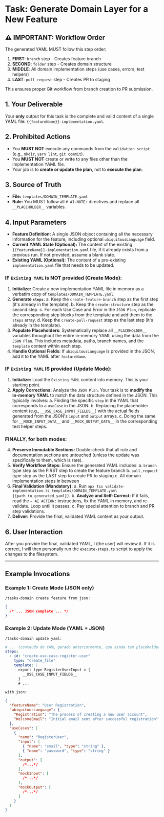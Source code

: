 # Task: Generate Domain Layer for a New Feature

## ⚠️ IMPORTANT: Workflow Order

The generated YAML MUST follow this step order:
1. **FIRST**: `branch` step - Creates feature branch
2. **SECOND**: `folder` step - Creates domain structure
3. **MIDDLE**: All domain implementation steps (use cases, errors, test helpers)
4. **LAST**: `pull_request` step - Creates PR to staging

This ensures proper Git workflow from branch creation to PR submission.

## 1. Your Deliverable

Your **only** output for this task is the complete and valid content of a single YAML file: `{{featureName}}-implementation.yaml`.

## 2. Prohibited Actions

- You **MUST NOT** execute any commands from the `validation_script` (e.g., `mkdir`, `yarn lint`, `git commit`).
- You **MUST NOT** create or write to any files other than the implementation YAML file.
- Your job is to **create or update the plan**, not to **execute the plan**.

## 3. Source of Truth

- **File:** `templates/DOMAIN_TEMPLATE.yaml`
- **Rule:** You MUST follow all `# AI-NOTE:` directives and replace all `__PLACEHOLDER__` variables.

## 4. Input Parameters

- **Feature Definition:** A single JSON object containing all the necessary information for the feature, including optional `ubiquitousLanguage` field.
- **Current YAML State (Optional):** The content of the existing `{{featureName}}-implementation.yaml` file, if it already exists from a previous run. If not provided, assume a blank slate.
- **Existing YAML (Optional):** The content of a pre-existing `implementation.yaml` file that needs to be updated.

### IF `Existing YAML` is NOT provided (Create Mode):

1.  **Initialize:** Create a new implementation YAML file in memory as a verbatim copy of `templates/DOMAIN_TEMPLATE.yaml`.
2.  **Generate `steps`:**
    a. Keep the `create-feature-branch` step as the first step (it's already in the template).
    b. Keep the `create-structure` step as the second step.
    c. For each Use Case and Error in the `JSON Plan`, replicate the corresponding step blocks from the template and add them to the `steps` array.
    d. Keep the `create-pull-request` step as the last step (it's already in the template).
3.  **Populate Placeholders:** Systematically replace all `__PLACEHOLDER__` variables throughout the entire in-memory YAML using the data from the `JSON Plan`. This includes metadata, paths, branch names, and the `template` content within each step.
4.  **Handle Optional Fields:** If `ubiquitousLanguage` is provided in the JSON, add it to the YAML after `featureName`.

### IF `Existing YAML` IS provided (Update Mode):

1.  **Initialize:** Load the `Existing YAML` content into memory. This is your starting point.
2.  **Apply Corrections:** Analyze the `JSON Plan`. Your task is to **modify the in-memory YAML** to match the data structure defined in the JSON. This typically involves:
    a. Finding the specific `step` in the YAML that corresponds to a `useCase` in the JSON.
    b. Replacing the placeholder content (e.g., `__USE_CASE_INPUT_FIELDS__`) with the actual fields generated from the JSON's `input` and `output` arrays.
    c. Doing the same for `__MOCK_INPUT_DATA__` and `__MOCK_OUTPUT_DATA__` in the corresponding test helper steps.

### FINALLY, for both modes:

4.  **Preserve Immutable Sections:** Double-check that all rule and documentation sections are untouched (unless the update was specifically to them, which is rare).
5.  **Verify Workflow Steps:** Ensure the generated YAML includes:
    a. `branch` type step as the FIRST step to create the feature branch
    b. `pull_request` type step as the LAST step to create PR to staging
    c. All domain implementation steps in between
6.  **Final Validation (Mandatory):**
    a. Run `npx tsx validate-implementation.ts templates/DOMAIN_TEMPLATE.yaml {{path_to_generated_yaml}}`.
    b. **Analyze and Self-Correct:** If it fails, read the `➡️ AI ACTION:` instructions, fix the YAML in memory, and re-validate. Loop until it passes.
    c. Pay special attention to branch and PR step validations.
7.  **Deliver:** Provide the final, validated YAML content as your output.

## 6. User Interaction

After you provide the final, validated YAML, I (the user) will review it. If it is correct, I will then personally run the `execute-steps.ts` script to apply the changes to the filesystem.

---

## Example Invocations

### Example 1: Create Mode (JSON only)

`/tasks-domain create feature from json:`

```json
{
  /* ... JSON completo ... */
}
```

### Example 2: Update Mode (YAML + JSON)

`/tasks-domain update yaml:`

```yaml
# ... (conteúdo do YAML gerado anteriormente, que ainda tem placeholders)
steps:
  - id: "create-use-case-register-user"
    type: "create_file"
    template: |
      export type RegisterUserInput = {
        __USE_CASE_INPUT_FIELDS__
      }
      # ...
```

`with json:`

```json
{
  "featureName": "User Registration",
  "ubiquitousLanguage": {
    "Registration": "The process of creating a new user account",
    "WelcomeEmail": "Initial email sent after successful registration"
  },
  "useCases": [
    {
      "name": "RegisterUser",
      "input": [
        { "name": "email", "type": "string" },
        { "name": "password", "type": "string" }
      ],
      "output": [
        /*...*/
      ],
      "mockInput": [
        /*...*/
      ],
      "mockOutput": [
        /*...*/
      ]
    }
  ]
}
```
